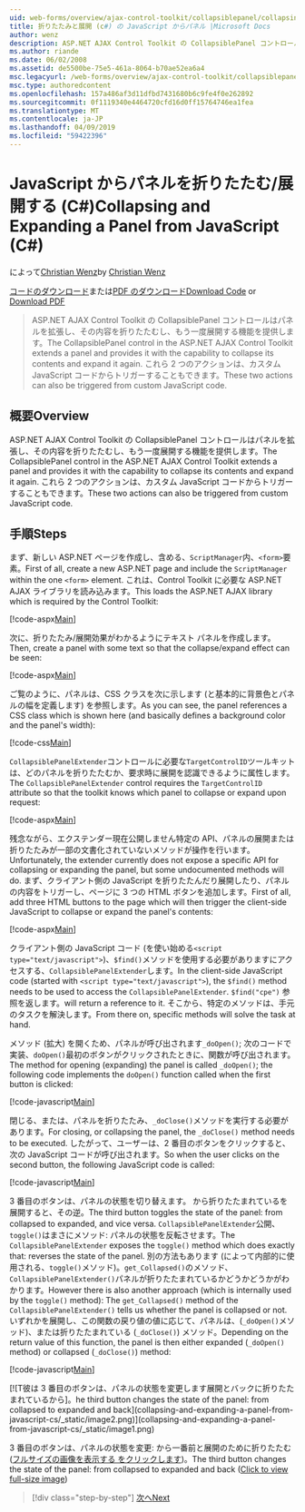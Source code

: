 ```yaml
---
uid: web-forms/overview/ajax-control-toolkit/collapsiblepanel/collapsing-and-expanding-a-panel-from-javascript-cs
title: 折りたたみと展開 (c#) の JavaScript からパネル |Microsoft Docs
author: wenz
description: ASP.NET AJAX Control Toolkit の CollapsiblePanel コントロール パネルの拡張し、その内容を折りたたむし、展開する機能が提供されますをしています.
ms.author: riande
ms.date: 06/02/2008
ms.assetid: de5500be-75e5-461a-8064-b70ae52ea6a4
msc.legacyurl: /web-forms/overview/ajax-control-toolkit/collapsiblepanel/collapsing-and-expanding-a-panel-from-javascript-cs
msc.type: authoredcontent
ms.openlocfilehash: 157a486af3d11dfbd7431680b6c9fe4f0e262892
ms.sourcegitcommit: 0f1119340e4464720cfd16d0ff15764746ea1fea
ms.translationtype: MT
ms.contentlocale: ja-JP
ms.lasthandoff: 04/09/2019
ms.locfileid: "59422396"
---
```

# <a name="collapsing-and-expanding-a-panel-from-javascript-c"></a><span data-ttu-id="334e6-103">JavaScript からパネルを折りたたむ/展開する (C#)</span><span class="sxs-lookup"><span data-stu-id="334e6-103">Collapsing and Expanding a Panel from JavaScript (C#)</span></span>

<span data-ttu-id="334e6-104">によって[Christian Wenz](https://github.com/wenz)</span><span class="sxs-lookup"><span data-stu-id="334e6-104">by [Christian Wenz](https://github.com/wenz)</span></span>

<span data-ttu-id="334e6-105">[コードのダウンロード](http://download.microsoft.com/download/8/a/a/8aab3c3e-de6f-463f-805c-5fda567eef6e/CollapsiblePanel1.cs.zip)または[PDF のダウンロード](http://download.microsoft.com/download/b/6/a/b6ae89ee-df69-4c87-9bfb-ad1eb2b23373/collapsiblepanel1CS.pdf)</span><span class="sxs-lookup"><span data-stu-id="334e6-105">[Download Code](http://download.microsoft.com/download/8/a/a/8aab3c3e-de6f-463f-805c-5fda567eef6e/CollapsiblePanel1.cs.zip) or [Download PDF](http://download.microsoft.com/download/b/6/a/b6ae89ee-df69-4c87-9bfb-ad1eb2b23373/collapsiblepanel1CS.pdf)</span></span>

> <span data-ttu-id="334e6-106">ASP.NET AJAX Control Toolkit の CollapsiblePanel コントロールはパネルを拡張し、その内容を折りたたむし、もう一度展開する機能を提供します。</span><span class="sxs-lookup"><span data-stu-id="334e6-106">The CollapsiblePanel control in the ASP.NET AJAX Control Toolkit extends a panel and provides it with the capability to collapse its contents and expand it again.</span></span> <span data-ttu-id="334e6-107">これら 2 つのアクションは、カスタム JavaScript コードからトリガーすることもできます。</span><span class="sxs-lookup"><span data-stu-id="334e6-107">These two actions can also be triggered from custom JavaScript code.</span></span>


## <a name="overview"></a><span data-ttu-id="334e6-108">概要</span><span class="sxs-lookup"><span data-stu-id="334e6-108">Overview</span></span>

<span data-ttu-id="334e6-109">ASP.NET AJAX Control Toolkit の CollapsiblePanel コントロールはパネルを拡張し、その内容を折りたたむし、もう一度展開する機能を提供します。</span><span class="sxs-lookup"><span data-stu-id="334e6-109">The CollapsiblePanel control in the ASP.NET AJAX Control Toolkit extends a panel and provides it with the capability to collapse its contents and expand it again.</span></span> <span data-ttu-id="334e6-110">これら 2 つのアクションは、カスタム JavaScript コードからトリガーすることもできます。</span><span class="sxs-lookup"><span data-stu-id="334e6-110">These two actions can also be triggered from custom JavaScript code.</span></span>

## <a name="steps"></a><span data-ttu-id="334e6-111">手順</span><span class="sxs-lookup"><span data-stu-id="334e6-111">Steps</span></span>

<span data-ttu-id="334e6-112">まず、新しい ASP.NET ページを作成し、含める、`ScriptManager`内、`<form>`要素。</span><span class="sxs-lookup"><span data-stu-id="334e6-112">First of all, create a new ASP.NET page and include the `ScriptManager` within the one `<form>` element.</span></span> <span data-ttu-id="334e6-113">これは、Control Toolkit に必要な ASP.NET AJAX ライブラリを読み込みます。</span><span class="sxs-lookup"><span data-stu-id="334e6-113">This loads the ASP.NET AJAX library which is required by the Control Toolkit:</span></span>

[!code-aspx[Main](collapsing-and-expanding-a-panel-from-javascript-cs/samples/sample1.aspx)]

<span data-ttu-id="334e6-114">次に、折りたたみ/展開効果がわかるようにテキスト パネルを作成します。</span><span class="sxs-lookup"><span data-stu-id="334e6-114">Then, create a panel with some text so that the collapse/expand effect can be seen:</span></span>

[!code-aspx[Main](collapsing-and-expanding-a-panel-from-javascript-cs/samples/sample2.aspx)]

<span data-ttu-id="334e6-115">ご覧のように、パネルは、CSS クラスを次に示します (と基本的に背景色とパネルの幅を定義します) を参照します。</span><span class="sxs-lookup"><span data-stu-id="334e6-115">As you can see, the panel references a CSS class which is shown here (and basically defines a background color and the panel's width):</span></span>

[!code-css[Main](collapsing-and-expanding-a-panel-from-javascript-cs/samples/sample3.css)]

<span data-ttu-id="334e6-116">`CollapsiblePanelExtender`コントロールに必要な`TargetControlID`ツールキットは、どのパネルを折りたたむか、要求時に展開を認識できるように属性します。</span><span class="sxs-lookup"><span data-stu-id="334e6-116">The `CollapsiblePanelExtender` control requires the `TargetControlID` attribute so that the toolkit knows which panel to collapse or expand upon request:</span></span>

[!code-aspx[Main](collapsing-and-expanding-a-panel-from-javascript-cs/samples/sample4.aspx)]

<span data-ttu-id="334e6-117">残念ながら、エクステンダー現在公開しません特定の API、パネルの展開または折りたたみが一部の文書化されていないメソッドが操作を行います。</span><span class="sxs-lookup"><span data-stu-id="334e6-117">Unfortunately, the extender currently does not expose a specific API for collapsing or expanding the panel, but some undocumented methods will do.</span></span> <span data-ttu-id="334e6-118">まず、クライアント側の JavaScript を折りたたんだり展開したり、パネルの内容をトリガーし、ページに 3 つの HTML ボタンを追加します。</span><span class="sxs-lookup"><span data-stu-id="334e6-118">First of all, add three HTML buttons to the page which will then trigger the client-side JavaScript to collapse or expand the panel's contents:</span></span>

[!code-aspx[Main](collapsing-and-expanding-a-panel-from-javascript-cs/samples/sample5.aspx)]

<span data-ttu-id="334e6-119">クライアント側の JavaScript コード (を使い始める`<script type="text/javascript">`)、`$find()`メソッドを使用する必要がありますにアクセスする、`CollapsiblePanelExtender`します。</span><span class="sxs-lookup"><span data-stu-id="334e6-119">In the client-side JavaScript code (started with `<script type="text/javascript">`), the `$find()` method needs to be used to access the `CollapsiblePanelExtender`.</span></span> `$find("cpe")` <span data-ttu-id="334e6-120">参照を返します。</span><span class="sxs-lookup"><span data-stu-id="334e6-120">will return a reference to it.</span></span> <span data-ttu-id="334e6-121">そこから、特定のメソッドは、手元のタスクを解決します。</span><span class="sxs-lookup"><span data-stu-id="334e6-121">From there on, specific methods will solve the task at hand.</span></span>

<span data-ttu-id="334e6-122">メソッド (拡大) を開くため、パネルが呼び出されます`_doOpen()`; 次のコードで実装、`doOpen()`最初のボタンがクリックされたときに、関数が呼び出されます。</span><span class="sxs-lookup"><span data-stu-id="334e6-122">The method for opening (expanding) the panel is called `_doOpen()`; the following code implements the `doOpen()` function called when the first button is clicked:</span></span>

[!code-javascript[Main](collapsing-and-expanding-a-panel-from-javascript-cs/samples/sample6.js)]

<span data-ttu-id="334e6-123">閉じる、または、パネルを折りたたみ、`_doClose()`メソッドを実行する必要があります。</span><span class="sxs-lookup"><span data-stu-id="334e6-123">For closing, or collapsing the panel, the `_doClose()` method needs to be executed.</span></span> <span data-ttu-id="334e6-124">したがって、ユーザーは、2 番目のボタンをクリックすると、次の JavaScript コードが呼び出されます。</span><span class="sxs-lookup"><span data-stu-id="334e6-124">So when the user clicks on the second button, the following JavaScript code is called:</span></span>

[!code-javascript[Main](collapsing-and-expanding-a-panel-from-javascript-cs/samples/sample7.js)]

<span data-ttu-id="334e6-125">3 番目のボタンは、パネルの状態を切り替えます。 から折りたたまれているを展開すると、その逆。</span><span class="sxs-lookup"><span data-stu-id="334e6-125">The third button toggles the state of the panel: from collapsed to expanded, and vice versa.</span></span> <span data-ttu-id="334e6-126">`CollapsiblePanelExtender`公開、`toggle()`はまさにメソッド: パネルの状態を反転させます。</span><span class="sxs-lookup"><span data-stu-id="334e6-126">The `CollapsiblePanelExtender` exposes the `toggle()` method which does exactly that: reverses the state of the panel.</span></span> <span data-ttu-id="334e6-127">別の方法もあります (によって内部的に使用される、`toggle()`メソッド)。`get_Collapsed()`のメソッド、`CollapsiblePanelExtender()`パネルが折りたたまれているかどうかどうかがわかります。</span><span class="sxs-lookup"><span data-stu-id="334e6-127">However there is also another approach (which is internally used by the `toggle()` method): The `get_Collapsed()` method of the `CollapsiblePanelExtender()` tells us whether the panel is collapsed or not.</span></span> <span data-ttu-id="334e6-128">いずれかを展開し、この関数の戻り値の値に応じて、パネルは、(`_doOpen()`メソッド)、または折りたたまれている (`_doClose()`) メソッド。</span><span class="sxs-lookup"><span data-stu-id="334e6-128">Depending on the return value of this function, the panel is then either expanded (`_doOpen()` method) or collapsed (`_doClose()`) method:</span></span>

[!code-javascript[Main](collapsing-and-expanding-a-panel-from-javascript-cs/samples/sample8.js)]


[![T<span data-ttu-id="334e6-129">彼は 3 番目のボタンは、パネルの状態を変更します展開とバックに折りたたまれているから]。</span><span class="sxs-lookup"><span data-stu-id="334e6-129">he third button changes the state of the panel: from collapsed to expanded and back]</span></span>(collapsing-and-expanding-a-panel-from-javascript-cs/_static/image2.png)](collapsing-and-expanding-a-panel-from-javascript-cs/_static/image1.png)

<span data-ttu-id="334e6-130">3 番目のボタンは、パネルの状態を変更: から一番前と展開のために折りたたむ ([フルサイズの画像を表示する をクリックします](collapsing-and-expanding-a-panel-from-javascript-cs/_static/image3.png))。</span><span class="sxs-lookup"><span data-stu-id="334e6-130">The third button changes the state of the panel: from collapsed to expanded and back ([Click to view full-size image](collapsing-and-expanding-a-panel-from-javascript-cs/_static/image3.png))</span></span>

> [!div class="step-by-step"]
> [<span data-ttu-id="334e6-131">次へ</span><span class="sxs-lookup"><span data-stu-id="334e6-131">Next</span></span>](collapsing-and-expanding-a-panel-from-javascript-vb.md)
